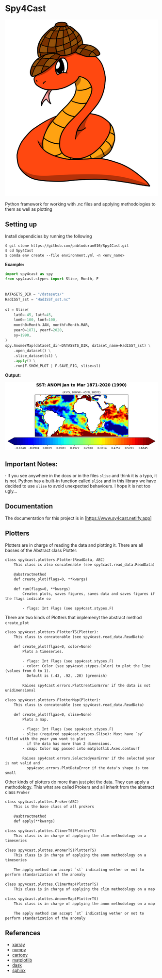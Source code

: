 # Spy4Cast
![Icon](docs/source/_static/favicon.png)

Python framework for working with .nc files and applying methodologies to them as well as plotting


## Setting up
Install dependicies by running the following
```console
$ git clone https://github.com/pabloduran016/Spy4Cast.git
$ cd Spy4Cast
$ conda env create --file environment.yml -n <env_name>
```
**Example:**  
```python
import spy4cast as spy
from spy4cast.stypes import Slise, Month, F


DATASETS_DIR = "/datasets/"
HadISST_sst = "HadISST_sst.nc"

sl = Slise(
    lat0=-45, latf=45,
    lon0=-100, lonf=100,
    month0=Month.JAN, monthf=Month.MAR,
    year0=1871, yearf=2020,
    sy=1990,
)
spy.AnomerMap(dataset_dir=DATASETS_DIR, dataset_name=HadISST_sst) \
    .open_dataset() \
    .slice_dataset(sl) \
    .apply() \
    .run(F.SHOW_PLOT | F.SAVE_FIG, slise=sl)
```
**Output:**    
  
![Example 1 plot](examples/anomer_example.png)

## Important Notes:

· If you see anywhere in the docs or in the files `slise` and think it is a typo, it is not. Python has a 
built-in function called `slice` and in this library we have decided to use `slise` to avoid unexpected 
behaviours. I hope it is not too ugly...

## Documentation
The documentation for this project is in [https://www.sy4cast.netlify.app]
        

## Plotters
Plotters are in charge of reading the data and plotting it. There are all basses of the Abstract class Plotter:

    class spy4cast.plotters.Plotter(ReadData, ABC)
        This class is also concatenable (see spy4cast.read_data.ReadData)

        @abstractmethod
        def create_plot(flags=0, **kwargs)

        def run(flags=0, **kwargs)
            Creates plots, saves figures, saves data and saves figures if the flags indicate so
            
            · flags: Int Flags (see spy4cast.stypes.F)
        
There are two kinds of Plotters that implemenyt the abstract method `create_plot`

    class spy4cast.plotters.PlotterTS(Plotter):
        This class is concatenable (see spy4cast.read_data.ReadData)

        def create_plot(flgas=0, color=None) 
            Plots a timeseries.
                
            · flags: Int Flags (see spy4cast.stypes.F)
            · color: Color (see spy4cast.stypes.Color) to plot the line (values from 0 to 1).
              Default is (.43, .92, .20) (greenish)    
            
            Raises spy4cast.errors.PlotCreationError if the data is not unidimensional

    class spy4cast.plotters.PlotterMap(Plotter):
        This class is concatenable (see spy4cast.read_data.ReadData)

        def create_plot(flgas=0, slise=None) 
            Plots a map.
                
            · flags: Int Flags (see spy4cast.stypes.F)
            · slise (required spy4cast.stypes.Slise): Must have `sy` filled with the year you want to plot 
              if the data has more than 2 dimensions.
            · cmap: Color map passed into matplotlib.Axes.contourf    
            
            Raises spy4cast.errors.SelectedyearError if the selected year is not valid and 
              spy4cast.errors.PlotDataError if the data's shape is too small


Other kinds of plotters do more than just plot the data. They can apply a methodology. This what are called
Prokers and all inherit from the abstract class `Proker`

    class spy4cast.plottes.Proker(ABC)
        This is the base class of all prokers
        
        @asbtractmethod
        def apply(**kwargs)
        
    class spy4cast.plottes.ClimerTS(PlotterTS)
        This class is in charge of applying the clim methodology on a timeseries

    class spy4cast.plottes.AnomerTS(PlotterTS)
        This class is in charge of applying the anom methodology on a timeseries
        
        The apply method can accept `st` indicating wether or not to perform standarization of the anomaly

    class spy4cast.plottes.ClimerMap(PlotterTS)
        This class is in charge of applying the clim methodology on a map

    class spy4cast.plottes.AnomerMap(PlotterTS)
        This class is in charge of applying the anom methodology on a map
        
        The apply method can accept `st` indicating wether or not to perform standarization of the anomaly


## References
- [xarray](https://www.xarray.pydata.org/en/stable/)
- [numpy](https://www.numpy.org/)
- [cartopy](https://www.scitools.org.uk/cartopy/docs/latest/)
- [matplotlib](https://www.matplotlib.org/stable/api/text_api.html#matplotlib.text.Text)
- [dask](https://www.dask.org/)
- [sphinx](https://www.sphinx-doc.org/)